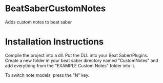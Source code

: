 # BeatSaberCustomNotes
Adds custom notes to beat saber

# Installation Instructions
Compile the project into a dll. Put the DLL into your Beat Saber/Plugins.
Create a new folder in your beat saber directory named "CustomNotes" and add everything from the "EXAMPLE Custom Notes" folder into it.

To switch note models, press the "N" key.
